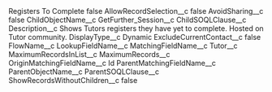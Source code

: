 <?xml version="1.0" encoding="UTF-8"?>
<CustomMetadata xmlns="http://soap.sforce.com/2006/04/metadata" xmlns:xsi="http://www.w3.org/2001/XMLSchema-instance" xmlns:xsd="http://www.w3.org/2001/XMLSchema">
    <label>Registers To Complete</label>
    <protected>false</protected>
    <values>
        <field>AllowRecordSelection__c</field>
        <value xsi:type="xsd:boolean">false</value>
    </values>
    <values>
        <field>AvoidSharing__c</field>
        <value xsi:type="xsd:boolean">false</value>
    </values>
    <values>
        <field>ChildObjectName__c</field>
        <value xsi:type="xsd:string">GetFurther_Session__c</value>
    </values>
    <values>
        <field>ChildSOQLClause__c</field>
        <value xsi:nil="true"/>
    </values>
    <values>
        <field>Description__c</field>
        <value xsi:type="xsd:string">Shows Tutors registers they have yet to complete. Hosted on Tutor community.</value>
    </values>
    <values>
        <field>DisplayType__c</field>
        <value xsi:type="xsd:string">Dynamic</value>
    </values>
    <values>
        <field>ExcludeCurrentContact__c</field>
        <value xsi:type="xsd:boolean">false</value>
    </values>
    <values>
        <field>FlowName__c</field>
        <value xsi:nil="true"/>
    </values>
    <values>
        <field>LookupFieldName__c</field>
        <value xsi:nil="true"/>
    </values>
    <values>
        <field>MatchingFieldName__c</field>
        <value xsi:type="xsd:string">Tutor__c</value>
    </values>
    <values>
        <field>MaximumRecordsInList__c</field>
        <value xsi:nil="true"/>
    </values>
    <values>
        <field>MaximumRecords__c</field>
        <value xsi:nil="true"/>
    </values>
    <values>
        <field>OriginMatchingFieldName__c</field>
        <value xsi:type="xsd:string">Id</value>
    </values>
    <values>
        <field>ParentMatchingFieldName__c</field>
        <value xsi:nil="true"/>
    </values>
    <values>
        <field>ParentObjectName__c</field>
        <value xsi:nil="true"/>
    </values>
    <values>
        <field>ParentSOQLClause__c</field>
        <value xsi:nil="true"/>
    </values>
    <values>
        <field>ShowRecordsWithoutChildren__c</field>
        <value xsi:type="xsd:boolean">false</value>
    </values>
</CustomMetadata>
